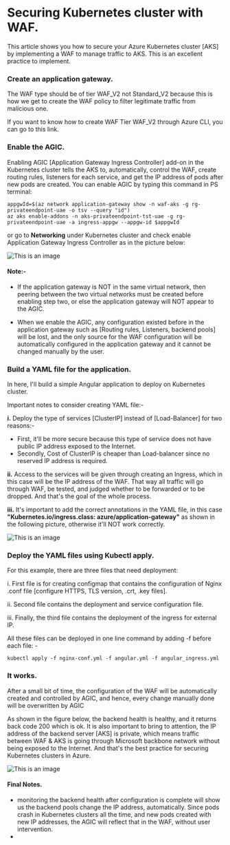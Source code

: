 # Securing Kubernetes cluster with WAF.


This article shows you how to secure your Azure Kubernetes cluster [AKS] by implementing a WAF to manage traffic to AKS. This is an excellent practice to implement.


### **Create an application gateway.**

The WAF type should be of tier WAF_V2 not Standard_V2 because this is how we get to create the WAF policy to filter legitimate traffic from malicious one.

If you want to know how to create WAF Tier WAF_V2 through Azure CLI, you can go to this link.
	



### **Enable the AGIC.**

Enabling AGIC [Application Gateway Ingress Controller] add-on in the Kubernetes cluster tells the AKS to, automatically, control the WAF, create routing rules, listeners for each service, and get the IP address of pods after new pods are created. You can enable AGIC by typing this command in PS terminal:
	
	appgwId=$(az network application-gateway show -n waf-aks -g rg-privateendpoint-uae -o tsv --query "id") 
	az aks enable-addons -n aks-privateendpoint-tst-uae -g rg-privateendpoint-uae -a ingress-appgw --appgw-id $appgwId

or go to **Networking** under Kubernetes cluster and check enable Application Gateway Ingress Controller as in the picture below:

![This is an image](https://github.com/Hazemwaddah/Azure_Security/blob/main/AKS%20with%20WAF/AGIC.png)


#### Note:-
- If the application gateway is NOT in the same virtual network, then peering between the two virtual networks must be created before enabling step two, or else the application gateway will NOT appear to the AGIC.


- When we enable the AGIC, any configuration existed before in the application gateway such as [Routing rules, Listeners, backend pools] will be lost, and the only source for the WAF configuration will be automatically configured in the application gateway and it cannot be changed manually by the user.



### **Build a YAML file for the application.**

In here, I'll build a simple Angular application to deploy on Kubernetes cluster.




Important notes to consider creating YAML file:-

**i.** Deploy the type of services [ClusterIP] instead of [Load-Balancer] for two reasons:-

 - First, it'll be more secure because this type of service does not have public IP address exposed to the Internet.
 - Secondly, Cost of ClusterIP is cheaper than Load-balancer since no reserved IP address is required.

**ii.** Access to the services will be given through creating an Ingress, which in this case will be the IP address of the WAF. That way all traffic will go through WAF, be tested, and judged whether to be forwarded or to be dropped. And that's the goal of the whole process.

**iii.** It's important to add the correct annotations in the YAML file, in this case **"Kubernetes.io/ingress.class: azure/application-gateway"** as shown in the following picture, otherwise it'll NOT work correctly.

![This is an image](https://github.com/Hazemwaddah/Azure_Security/blob/main/AKS%20with%20WAF/Angular_ingress.png)


### **Deploy the YAML files using Kubectl apply.**

For this example, there are three files that need deployment:

i. First file is for creating configmap that contains the configuration of Nginx .conf file [configure HTTPS, TLS version, .crt, .key files].

ii. Second file contains the deployment and service configuration file.

iii. Finally, the third file contains the deployment of the ingress for external IP.

All these files can be deployed in one line command by adding -f before each file: -

	kubectl apply -f nginx-conf.yml -f angular.yml -f angular_ingress.yml
	

### **It works.** 

After a small bit of time, the configuration of the WAF will be automatically created and controlled by AGIC, and hence, every change manually done will be overwritten by AGIC
	
As shown in the figure below, the backend health is healthy, and it returns back code 200 which is ok. It is also important to bring to attention, the IP address of the backend server [AKS] is private, which means traffic between WAF & AKS is going through Microsoft backbone network without being exposed to the Internet. And that's the best practice for securing Kubernetes clusters in Azure.

![This is an image](https://github.com/Hazemwaddah/Azure_Security/blob/main/AKS%20with%20WAF/WAF_backend_health.png)



#### **Final Notes.**
- monitoring the backend health after configuration is complete will show us the backend pools change the IP address, automatically. Since pods crash in Kubernetes clusters all the time, and new pods created with new IP addresses, the AGIC will reflect that in the WAF, without user intervention.
- 
